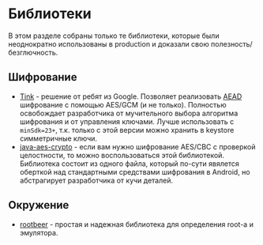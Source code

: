 # Библиотеки

В этом разделе собраны только те библиотеки, которые были неоднократно использованы в production и доказали свою полезность/безглючность.

## Шифрование

- [Tink](https://github.com/google/tink) - решение от ребят из Google. Позволяет реализовать [AEAD](https://ru.wikipedia.org/wiki/AEAD-%D1%80%D0%B5%D0%B6%D0%B8%D0%BC_%D0%B1%D0%BB%D0%BE%D1%87%D0%BD%D0%BE%D0%B3%D0%BE_%D1%88%D0%B8%D1%84%D1%80%D0%BE%D0%B2%D0%B0%D0%BD%D0%B8%D1%8F) шифрование с помощью AES/GCM (и не только). Полностью освобождает разработчика от мучительного выбора алгоритма шифрования и от управления ключами. Лучше использовать с `minSdk=23+`, т.к. только с этой версии можно хранить в keystore симметричные ключи.
- [java-aes-crypto](https://github.com/tozny/java-aes-crypto) - если вам нужно шифрование AES/CBC с проверкой целостности, то можно воспользоваться этой библиотекой. Библиотека состоит из одного файла, который по-сути явялется оберткой над стандартными средствами шифрования в Android, но абстрагирует разработчика от кучи деталей.

## Окружение

- [rootbeer](https://github.com/scottyab/rootbeer) - простая и надежная библиотека для определения root-а и эмулятора.
